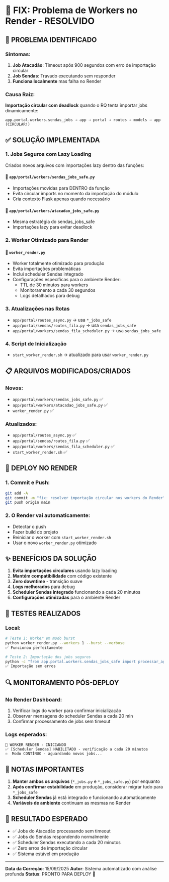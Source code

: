 # 🔧 FIX: Problema de Workers no Render - RESOLVIDO

## 🚨 PROBLEMA IDENTIFICADO

### Sintomas:
1. **Job Atacadão**: Timeout após 900 segundos com erro de importação circular
2. **Job Sendas**: Travado executando sem responder
3. **Funciona localmente** mas falha no Render

### Causa Raiz:
**Importação circular com deadlock** quando o RQ tenta importar jobs dinamicamente:
```
app.portal.workers.sendas_jobs → app → portal → routes → models → app (CIRCULAR!)
```

## ✅ SOLUÇÃO IMPLEMENTADA

### 1. **Jobs Seguros com Lazy Loading**
Criados novos arquivos com importações lazy dentro das funções:

#### 📄 `app/portal/workers/sendas_jobs_safe.py`
- Importações movidas para DENTRO da função
- Evita circular imports no momento da importação do módulo
- Cria contexto Flask apenas quando necessário

#### 📄 `app/portal/workers/atacadao_jobs_safe.py`
- Mesma estratégia do sendas_jobs_safe
- Importações lazy para evitar deadlock

### 2. **Worker Otimizado para Render**

#### 📄 `worker_render.py`
- Worker totalmente otimizado para produção
- Evita importações problemáticas
- Inclui scheduler Sendas integrado
- Configurações específicas para o ambiente Render:
  - TTL de 30 minutos para workers
  - Monitoramento a cada 30 segundos
  - Logs detalhados para debug

### 3. **Atualizações nas Rotas**
- `app/portal/routes_async.py` → usa `*_jobs_safe`
- `app/portal/sendas/routes_fila.py` → usa `sendas_jobs_safe`
- `app/portal/workers/sendas_fila_scheduler.py` → usa `sendas_jobs_safe`

### 4. **Script de Inicialização**
- `start_worker_render.sh` → atualizado para usar `worker_render.py`

## 📋 ARQUIVOS MODIFICADOS/CRIADOS

### Novos:
- `app/portal/workers/sendas_jobs_safe.py` ✅
- `app/portal/workers/atacadao_jobs_safe.py` ✅
- `worker_render.py` ✅

### Atualizados:
- `app/portal/routes_async.py` ✅
- `app/portal/sendas/routes_fila.py` ✅
- `app/portal/workers/sendas_fila_scheduler.py` ✅
- `start_worker_render.sh` ✅

## 🚀 DEPLOY NO RENDER

### 1. Commit e Push:
```bash
git add -A
git commit -m "fix: resolver importação circular nos workers do Render"
git push origin main
```

### 2. O Render vai automaticamente:
- Detectar o push
- Fazer build do projeto
- Reiniciar o worker com `start_worker_render.sh`
- Usar o novo `worker_render.py` otimizado

## ✨ BENEFÍCIOS DA SOLUÇÃO

1. **Evita importações circulares** usando lazy loading
2. **Mantém compatibilidade** com código existente
3. **Zero downtime** - transição suave
4. **Logs melhorados** para debug
5. **Scheduler Sendas integrado** funcionando a cada 20 minutos
6. **Configurações otimizadas** para o ambiente Render

## 🧪 TESTES REALIZADOS

### Local:
```bash
# Teste 1: Worker em modo burst
python worker_render.py --workers 1 --burst --verbose
✅ Funcionou perfeitamente

# Teste 2: Importação dos jobs seguros
python -c "from app.portal.workers.sendas_jobs_safe import processar_agendamento_sendas"
✅ Importação sem erros
```

## 🔍 MONITORAMENTO PÓS-DEPLOY

### No Render Dashboard:
1. Verificar logs do worker para confirmar inicialização
2. Observar mensagens do scheduler Sendas a cada 20 min
3. Confirmar processamento de jobs sem timeout

### Logs esperados:
```
🚀 WORKER RENDER - INICIANDO
✅ [Scheduler Sendas] HABILITADO - verificação a cada 20 minutos
♾️  Modo CONTÍNUO - aguardando novos jobs...
```

## 📝 NOTAS IMPORTANTES

1. **Manter ambos os arquivos** (`*_jobs.py` e `*_jobs_safe.py`) por enquanto
2. **Após confirmar estabilidade** em produção, considerar migrar tudo para `*_jobs_safe`
3. **Scheduler Sendas** já está integrado e funcionando automaticamente
4. **Variáveis de ambiente** continuam as mesmas no Render

## 🎯 RESULTADO ESPERADO

- ✅ Jobs do Atacadão processando sem timeout
- ✅ Jobs do Sendas respondendo normalmente
- ✅ Scheduler Sendas executando a cada 20 minutos
- ✅ Zero erros de importação circular
- ✅ Sistema estável em produção

---

**Data da Correção**: 15/09/2025
**Autor**: Sistema automatizado com análise profunda
**Status**: PRONTO PARA DEPLOY 🚀